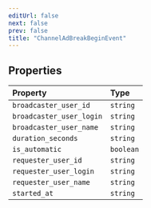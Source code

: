 ```yaml
---
editUrl: false
next: false
prev: false
title: "ChannelAdBreakBeginEvent"
---
```


## Properties

| Property | Type |
| :------ | :------ |
| `broadcaster_user_id` | `string` |
| `broadcaster_user_login` | `string` |
| `broadcaster_user_name` | `string` |
| `duration_seconds` | `string` |
| `is_automatic` | `boolean` |
| `requester_user_id` | `string` |
| `requester_user_login` | `string` |
| `requester_user_name` | `string` |
| `started_at` | `string` |
